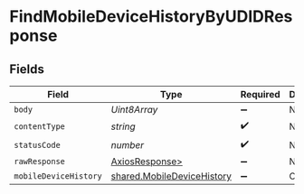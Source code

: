 # FindMobileDeviceHistoryByUDIDResponse


## Fields

| Field                                                                    | Type                                                                     | Required                                                                 | Description                                                              |
| ------------------------------------------------------------------------ | ------------------------------------------------------------------------ | ------------------------------------------------------------------------ | ------------------------------------------------------------------------ |
| `body`                                                                   | *Uint8Array*                                                             | :heavy_minus_sign:                                                       | N/A                                                                      |
| `contentType`                                                            | *string*                                                                 | :heavy_check_mark:                                                       | N/A                                                                      |
| `statusCode`                                                             | *number*                                                                 | :heavy_check_mark:                                                       | N/A                                                                      |
| `rawResponse`                                                            | [AxiosResponse>](https://axios-http.com/docs/res_schema)                 | :heavy_minus_sign:                                                       | N/A                                                                      |
| `mobileDeviceHistory`                                                    | [shared.MobileDeviceHistory](../../models/shared/mobiledevicehistory.md) | :heavy_minus_sign:                                                       | OK                                                                       |